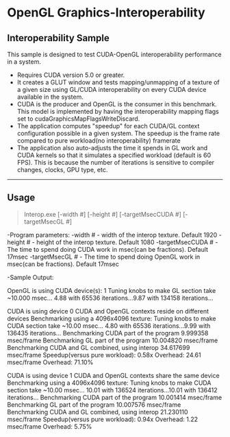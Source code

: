 # OpenGL Graphics-Interoperability

Interoperability Sample
-----------------------------------------------------------------------------------------
This sample is designed to test CUDA-OpenGL interoperability performance in a system.
- Requires CUDA version 5.0 or greater.
- It creates a GLUT window and tests mapping/unmapping of a texture of a given size
  using GL/CUDA interoperability on every CUDA device available in the system.
- CUDA is the producer and OpenGL is the consumer in this benchmark. This model is implemented by having
  the interoperability mapping flags set to cudaGraphicsMapFlagsWriteDiscard.
- The application computes "speedup" for each CUDA/GL context configuration possible in a given system.
  The speedup is the frame rate compared to pure workload(no interoperability) framerate 
- The application also auto-adjusts the time it spends in GL work and CUDA kernels
  so that it simulates a specified workload (default is 60 FPS).  This is because
  the number of iterations is sensitive to compiler changes, clocks, GPU type, etc.
-----------------------------------------------------------------------------------------
Usage
-----------------------------------------------------------------------------------------

> Interop.exe [-width #] [-height #] [-targetMsecCUDA #] [-targetMsecGL #]

-Program parameters:
	-width #       		- width of the interop texture. Default 1920
	-height #      		- height of the interop texture. Default 1080
	-targetMsecCUDA #	- The time to spend doing CUDA work in msec(can be fractions). Default 17msec
	-targetMsecGL #		- The time to spend doing OpenGL work in msec(can be fractions). Default 17msec			

-Sample Output:

OpenGL is using CUDA device(s): 1
  Tuning knobs to make GL section take ~10.000 msec... 4.88 with 65536 iterations...9.87 with 134158 iterations...

CUDA is using device 0
CUDA and OpenGL contexts reside on different devices
  Benchmarking using a 4096x4096 texture:
  Tuning knobs to make CUDA section take ~10.00 msec... 4.80 with 65536 iterations...9.99 with 136435 iterations...
  Benchmarking CUDA part of the program
    9.999358 msec/frame
  Benchmarking GL part of the program
    10.004820 msec/frame
  Benchmarking CUDA and GL combined, using interop
    34.617699 msec/frame
    Speedup(versus pure workload): 0.58x
    Overhead: 24.61 msec/frame
    Overhead: 71.10%

CUDA is using device 1
CUDA and OpenGL contexts share the same device
  Benchmarking using a 4096x4096 texture:
  Tuning knobs to make CUDA section take ~10.00 msec... 10.01 with 136524 iterations...10.01 with 136412 iterations...
  Benchmarking CUDA part of the program
    10.001414 msec/frame
  Benchmarking GL part of the program
    10.007576 msec/frame
  Benchmarking CUDA and GL combined, using interop
    21.230110 msec/frame
    Speedup(versus pure workload): 0.94x
    Overhead: 1.22 msec/frame
    Overhead: 5.75%
